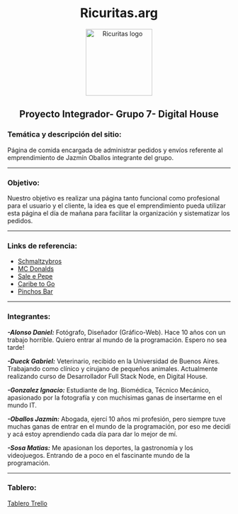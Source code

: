 <h1 align="center"> Ricuritas.arg</h1>

<p align="center">
  <img width="150" src="https://user-images.githubusercontent.com/96180832/148280389-8e2d855f-2a7f-4067-a549-daedf9abcd09.png" alt="Ricuritas logo">
</p>
<h2 align="center"> Proyecto Integrador- Grupo 7- Digital House</h2>

### Temática y descripción del sitio:

Página de comida encargada de administrar pedidos y envíos referente al emprendimiento de Jazmín Oballos integrante del grupo.
***
### Objetivo:

Nuestro objetivo es realizar una página tanto funcional como profesional para el usuario y el cliente, la idea es que el emprendimiento pueda utilizar esta página el día de mañana para facilitar la organización y sistematizar los pedidos.
***
### Links de referencia:

* [Schmaltzybros](https://www.schmaltzybros.com/) 
* [MC Donalds](https://www.mcdonalds.com.ar/)
* [Sale e Pepe](https://saleepepe.com.ar/?gclid=Cj0KCQiA_c-OBhDFARIsAIFg3ezghFnsdGQnmpdqYFlKJ3qYi6M_AajQLID5bnv3VfKI58gwRB0dCFYaAvrjEALw_wcB)
* [Caribe to Go](https://pedix.app/caribe-to-go/categorias)  
* [Pinchos Bar](https://pedidos.masdelivery.com/pinchos) 
***
### Integrantes:

***-Alonso Daniel:*** Fotógrafo, Diseñador (Gráfico-Web). Hace 10 años con un trabajo horrible. Quiero entrar al mundo de la programación. Espero no sea tarde!

***-Dueck Gabriel:***  Veterinario, recibido en la Universidad de Buenos Aires. Trabajando como clínico y cirujano de pequeños animales. 
Actualmente realizando curso de Desarrollador Full Stack Node, en Digital House. 

***-Gonzalez Ignacio:*** Estudiante de Ing. Biomédica, Técnico Mecánico, apasionado por la fotografía y con muchisimas ganas de insertarme en el mundo IT.

***-Oballos Jazmin:*** Abogada, ejercí 10 años mi profesión, pero siempre tuve muchas ganas de entrar en el mundo de la programación, por eso me decidí y acá estoy aprendiendo cada día para dar lo mejor de mí.

***-Sosa Matias:*** Me apasionan los deportes, la gastronomía y los videojuegos. Entrando de a poco en el fascinante mundo de la programación.
***
### Tablero:

[Tablero Trello](https://trello.com/espaciodetrabajodeuser78460278)

